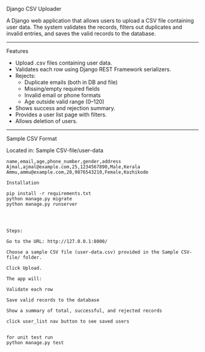 Django CSV Uploader

A Django web application that allows users to upload a CSV file containing user data. The system validates the records, filters out duplicates and invalid entries, and saves the valid records to the database.

---

Features

- Upload .csv files containing user data.
- Validates each row using Django REST Framework serializers.
- Rejects:
  - Duplicate emails (both in DB and file)
  - Missing/empty required fields
  - Invalid email or phone formats
  - Age outside valid range (0–120)
- Shows success and rejection summary.
- Provides a user list page with filters.
- Allows deletion of users.

---


Sample CSV Format

Located in: Sample CSV-file/user-data

```csv
name,email,age,phone_number,gender,address
Ajmal,ajmal@example.com,25,1234567890,Male,Kerala
Ammu,ammu@example.com,28,9876543210,Female,Kozhikode

Installation

pip install -r requirements.txt
python manage.py migrate
python manage.py runserver




Steps:

Go to the URL: http://127.0.0.1:8000/

Choose a sample CSV file (user-data.csv) provided in the Sample CSV-file/ folder.

Click Upload.

The app will:

Validate each row

Save valid records to the database

Show a summary of total, successful, and rejected records

click user_list nav button to see saved users


for unit test run
python manage.py test
